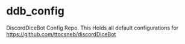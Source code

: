 # ddb_config
DiscordDiceBot Config Repo.  This Holds all default configurations for https://github.com/ttocsneb/discordDiceBot
